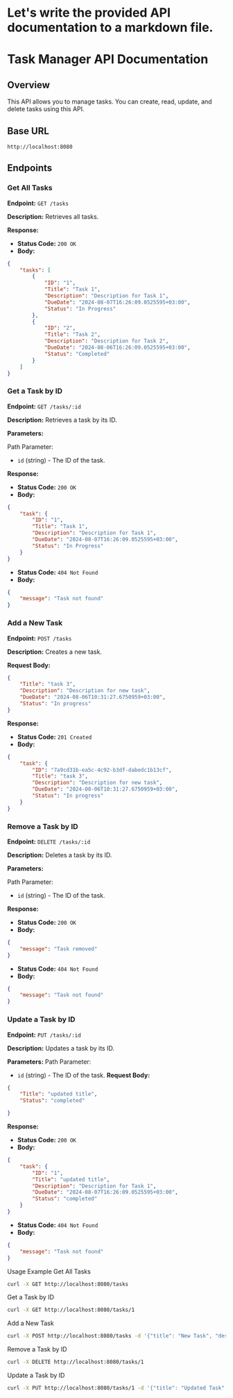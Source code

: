 # Let's write the provided API documentation to a markdown file.

# Task Manager API Documentation

## Overview

This API allows you to manage tasks. You can create, read, update, and delete tasks using this API.

## Base URL

`http://localhost:8080`

## Endpoints

### Get All Tasks

**Endpoint:** `GET /tasks`

**Description:** Retrieves all tasks.

**Response:**

- **Status Code:** `200 OK`
- **Body:**

```json
{
    "tasks": [
        {
            "ID": "1",
            "Title": "Task 1",
            "Description": "Description for Task 1",
            "DueDate": "2024-08-07T16:26:09.0525595+03:00",
            "Status": "In Progress"
        },
        {
            "ID": "2",
            "Title": "Task 2",
            "Description": "Description for Task 2",
            "DueDate": "2024-08-06T16:26:09.0525595+03:00",
            "Status": "Completed"
        }
    ]
}
```

### Get a Task by ID

**Endpoint:** `GET /tasks/:id`

**Description:** Retrieves a task by its ID.

**Parameters:**

Path Parameter:
- `id` (string) - The ID of the task.

**Response:**

- **Status Code:** `200 OK`
- **Body:**
```json
{
    "task": {
        "ID": "1",
        "Title": "Task 1",
        "Description": "Description for Task 1",
        "DueDate": "2024-08-07T16:26:09.0525595+03:00",
        "Status": "In Progress"
    }
}
```

- **Status Code:** `404 Not Found`
- **Body:**
```json
{
    "message": "Task not found"
}
```

### Add a New Task

**Endpoint:** `POST /tasks`

**Description:** Creates a new task.

**Request Body:**

```json
{
    "Title": "task 3",
    "Description": "Description for new task",
    "DueDate": "2024-08-06T10:31:27.6750959+03:00",
    "Status": "In progress"
}
```

**Response:**

- **Status Code:** `201 Created`
- **Body:**
```json
{
    "task": {
        "ID": "7a9cd31b-ea5c-4c92-b3df-dabedc1b13cf",
        "Title": "task 3",
        "Description": "Description for new task",
        "DueDate": "2024-08-06T10:31:27.6750959+03:00",
        "Status": "In progress"
    }
}
```

### Remove a Task by ID

**Endpoint:** `DELETE /tasks/:id`

**Description:** Deletes a task by its ID.

**Parameters:**

Path Parameter:
- `id` (string) - The ID of the task.

**Response:**

- **Status Code:** `200 OK`
- **Body:**
```json
{
    "message": "Task removed"
}
```

- **Status Code:** `404 Not Found`
- **Body:**
```json
{
    "message": "Task not found"
}
```

### Update a Task by ID

**Endpoint:** `PUT /tasks/:id`

**Description:** Updates a task by its ID.

**Parameters:**
Path Parameter:

- `id` (string) - The ID of the task.
**Request Body:**

```json
{
    "Title": "updated title",
    "Status": "completed"

}
```

**Response:**

- **Status Code:** `200 OK`
- **Body:**
```json
{
    "task": {
        "ID": "1",
        "Title": "updated title",
        "Description": "Description for Task 1",
        "DueDate": "2024-08-07T16:26:09.0525595+03:00",
        "Status": "completed"
    }
}
```

- **Status Code:** `404 Not Found`
- **Body:**
```json
{
    "message": "Task not found"
}
```

Usage Example
Get All Tasks
```sh
curl -X GET http://localhost:8080/tasks
```
Get a Task by ID
```sh
curl -X GET http://localhost:8080/tasks/1
```
Add a New Task
```sh
curl -X POST http://localhost:8080/tasks -d '{"title": "New Task", "description": "Description for new task", "DueDate": "2024-08-07T16:26:09.0525595+03:00","status": "pending"}' -H "Content-Type: application/json"
```
Remove a Task by ID
```sh
curl -X DELETE http://localhost:8080/tasks/1
```
Update a Task by ID
```sh
curl -X PUT http://localhost:8080/tasks/1 -d '{"title": "Updated Task", "description": "Description for new task", "status": "pending"}' -H "Content-Type: application/json"